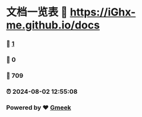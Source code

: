 # 文档一览表 :link: https://iGhx-me.github.io/docs 
### :page_facing_up: [1](https://iGhx-me.github.io/docs/tag.html) 
### :speech_balloon: 0 
### :hibiscus: 709 
### :alarm_clock: 2024-08-02 12:55:08 
### Powered by :heart: [Gmeek](https://github.com/Meekdai/Gmeek)
